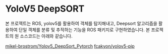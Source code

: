 # YoloV5 DeepSORT
본 프로젝트는 ROS, yolov5를 활용하여 객체를 탐지해내고, Deepsort 알고리즘을 활용하여 단일 객체를 분류 및 추적하는 기능을 ROS 패키지로 구현하였습니다.
본 프로젝트의 원 소스코드는 아래와 같습니다.

[mikel-brostrom/Yolov5_DeepSort_Pytorch](https://github.com/mikel-brostrom/Yolov5_DeepSort_Pytorch.git)
[fcakyon/yolov5-pip](https://github.com/fcakyon/yolov5-pip.git)
